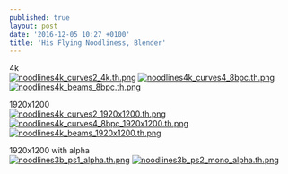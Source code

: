 ```yaml
---
published: true
layout: post
date: '2016-12-05 10:27 +0100'
title: 'His Flying Noodliness, Blender'
---
```

4k  
[![noodlines4k_curves2_4k.th.png](https://cdn.scrot.moe/images/2016/12/05/noodlines4k_curves2_4k.th.png)](https://cdn.scrot.moe/images/2016/12/05/noodlines4k_curves2_4k.png)
[![noodlines4k_curves4_8bpc.th.png](https://cdn.scrot.moe/images/2016/12/05/noodlines4k_curves4_8bpc.th.png)](https://cdn.scrot.moe/images/2016/12/05/noodlines4k_curves4_8bpc.png)
[![noodlines4k_beams_8bpc.th.png](https://cdn.scrot.moe/images/2016/12/08/noodlines4k_beams_8bpc.th.png)](https://cdn.scrot.moe/images/2016/12/08/noodlines4k_beams_8bpc.png)

1920x1200  
[![noodlines4k_curves2_1920x1200.th.png](https://cdn.scrot.moe/images/2016/12/05/noodlines4k_curves2_1920x1200.th.png)](https://cdn.scrot.moe/images/2016/12/05/noodlines4k_curves2_1920x1200.png)
[![noodlines4k_curves4_8bpc_1920x1200.th.png](https://cdn.scrot.moe/images/2016/12/08/noodlines4k_curves4_8bpc_1920x1200.th.png)](https://cdn.scrot.moe/images/2016/12/08/noodlines4k_curves4_8bpc_1920x1200.png)
[![noodlines4k_beams_1920x1200.th.png](https://cdn.scrot.moe/images/2016/12/08/noodlines4k_beams_1920x1200.th.png)](https://cdn.scrot.moe/images/2016/12/08/noodlines4k_beams_1920x1200.png)

1920x1200 with alpha  
[![noodlines3b_ps1_alpha.th.png](https://cdn.scrot.moe/images/2016/12/05/noodlines3b_ps1_alpha.th.png)](https://cdn.scrot.moe/images/2016/12/05/noodlines3b_ps1_alpha.png)
[![noodlines3b_ps2_mono_alpha.th.png](https://cdn.scrot.moe/images/2016/12/05/noodlines3b_ps2_mono_alpha.th.png)](https://cdn.scrot.moe/images/2016/12/05/noodlines3b_ps2_mono_alpha.png)
